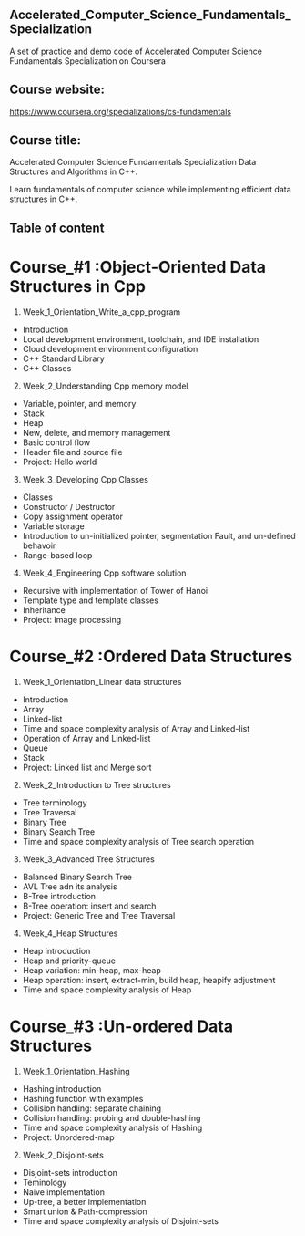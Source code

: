 ## Accelerated_Computer_Science_Fundamentals_Specialization
A set of practice and demo code of Accelerated Computer Science Fundamentals Specialization on Coursera

## Course website:

https://www.coursera.org/specializations/cs-fundamentals

## Course title:

Accelerated Computer Science Fundamentals Specialization
Data Structures and Algorithms in C++. 

Learn fundamentals of computer science while implementing efficient data structures in C++.



## Table of content

# Course_#1 :Object-Oriented Data Structures in Cpp

1. Week_1_Orientation_Write_a_cpp_program
  * Introduction
  * Local development environment, toolchain, and IDE installation
  * Cloud development environment configuration
  * C++ Standard Library
  * C++ Classes

2. Week_2_Understanding Cpp memory model
  * Variable, pointer, and memory
  * Stack
  * Heap
  * New, delete, and memory management
  * Basic control flow
  * Header file and source file
  * Project: Hello world

3. Week_3_Developing Cpp Classes
  * Classes
  * Constructor / Destructor
  * Copy assignment operator
  * Variable storage
  * Introduction to un-initialized pointer, segmentation Fault, and un-defined behavoir
  * Range-based loop

4. Week_4_Engineering Cpp software solution
  * Recursive with implementation of Tower of Hanoi
  * Template type and template classes
  * Inheritance
  * Project: Image processing

# Course_#2 :Ordered Data Structures

1. Week_1_Orientation_Linear data structures
  * Introduction
  * Array
  * Linked-list
  * Time and space complexity analysis of Array and Linked-list
  * Operation of Array and Linked-list
  * Queue
  * Stack
  * Project: Linked list and Merge sort
  
2. Week_2_Introduction to Tree structures
 * Tree terminology
 * Tree Traversal
 * Binary Tree
 * Binary Search Tree
 * Time and space complexity analysis of Tree search operation
 
3. Week_3_Advanced Tree Structures
 * Balanced Binary Search Tree
 * AVL Tree adn its analysis
 * B-Tree introduction
 * B-Tree operation: insert and search
 * Project: Generic Tree and Tree Traversal
  
4. Week_4_Heap Structures
 * Heap introduction
 * Heap and priority-queue
 * Heap variation: min-heap, max-heap
 * Heap operation: insert, extract-min, build heap, heapify adjustment
 * Time and space complexity analysis of Heap

# Course_#3 :Un-ordered Data Structures

1. Week_1_Orientation_Hashing
  * Hashing introduction
  * Hashing function with examples
  * Collision handling: separate chaining
  * Collision handling: probing and double-hashing
  * Time and space complexity analysis of Hashing
  * Project: Unordered-map

2. Week_2_Disjoint-sets
  * Disjoint-sets introduction
  * Teminology
  * Naive implementation
  * Up-tree, a better implementation
  * Smart union & Path-compression
  * Time and space complexity analysis of Disjoint-sets